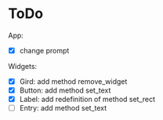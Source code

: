 # ToDo

App:
 - [X] change prompt

Widgets:
 - [X] Gird: add method remove_widget
 - [X] Button: add method set_text
 - [X] Label: add redefinition of method set_rect
 - [ ] Entry: add method set_text
